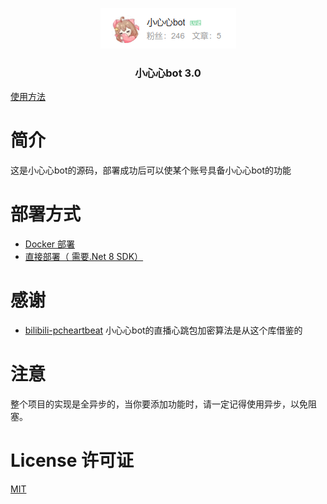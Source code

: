 <p align="center">
<img src="img/avatar.png">
<h3 align="center">小心心bot 3.0</h3>

[使用方法](https://www.bilibili.com/read/cv17703581)

# 简介

这是小心心bot的源码，部署成功后可以使某个账号具备小心心bot的功能

# 部署方式

- [Docker 部署](md/docker.md)
- [直接部署（ 需要.Net 8 SDK）](md/direct.md)

# 感谢

- [bilibili-pcheartbeat](https://github.com/lkeme/bilibili-pcheartbeat) 小心心bot的直播心跳包加密算法是从这个库借鉴的

# 注意

整个项目的实现是全异步的，当你要添加功能时，请一定记得使用异步，以免阻塞。

# License 许可证

[MIT](LICENSE)